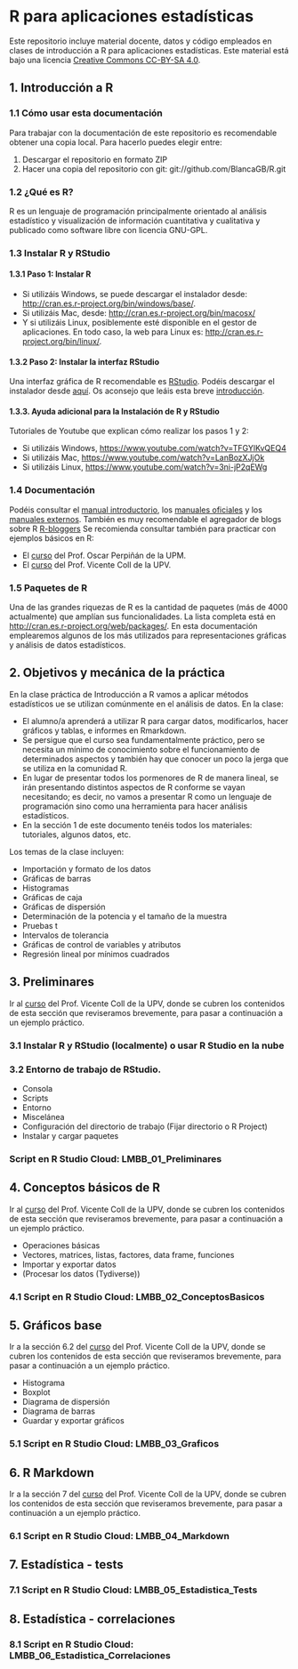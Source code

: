 # R para aplicaciones estadísticas 

Este repositorio incluye material docente, datos y código empleados en clases de introducción a R para aplicaciones estadísticas. Este material está bajo una licencia [Creative Commons CC-BY-SA 4.0](https://creativecommons.org/licenses/by-sa/4.0/ "Creative Commons CC-BY-SA 4.0 title").

## 1. Introducción a R 
### 1.1 Cómo usar esta documentación

Para trabajar con la documentación de este repositorio es recomendable obtener una copia local. Para hacerlo puedes elegir entre: 

1. Descargar el repositorio en formato ZIP
2. Hacer una copia del repositorio con git: git://github.com/BlancaGB/R.git

### 1.2 ¿Qué es R? 

R es un lenguaje de programación principalmente orientado al análisis estadístico y visualización de información cuantitativa y cualitativa y publicado como software libre con licencia GNU-GPL.

### 1.3 Instalar R y RStudio

#### 1.3.1 Paso 1: Instalar R 
* Si utilizáis Windows, se puede descargar el instalador desde: http://cran.es.r-project.org/bin/windows/base/.
* Si utilizáis Mac, desde: http://cran.es.r-project.org/bin/macosx/
* Y si utilizáis Linux, posiblemente esté disponible en el gestor de aplicaciones. En todo caso, la web para Linux es: http://cran.es.r-project.org/bin/linux/.

#### 1.3.2 Paso 2: Instalar la interfaz RStudio 

Una interfaz gráfica de R recomendable es [RStudio](https://www.rstudio.com/products/rstudio/ "RStudio title"). Podéis descargar el instalador desde [aquí](https://www.rstudio.com/products/rstudio/download/ "aquí"). Os aconsejo que leáis esta breve [introducción](https://support.rstudio.com/hc/en-us/articles/200484448-Editing-and-Executing-Code "introducción title").

#### 1.3.3. Ayuda adicional para la Instalación de R y RStudio 

Tutoriales de Youtube que explican cómo realizar los pasos 1 y 2: 

* Si utilizáis Windows,  https://www.youtube.com/watch?v=TFGYlKvQEQ4 
* Si utilizáis Mac,  https://www.youtube.com/watch?v=LanBozXJjOk 
* Si utilizáis Linux,  https://www.youtube.com/watch?v=3ni-jP2qEWg 

###  1.4 Documentación

Podéis consultar el [manual introductorio](https://cran.r-project.org/doc/manuals/R-intro.html "manual introductorio title"), los [manuales oficiales](https://cran.r-project.org/manuals.html "manuales oficiales title") y los [manuales externos](https://cran.r-project.org/other-docs.html "manuales externos title"). También es muy recomendable el agregador de blogs sobre R [R-bloggers](https://www.r-bloggers.com/ "R-bloggers") Se recomienda consultar también para practicar con ejemplos básicos en R:
* El [curso](https://github.com/oscarperpinan/R "curso title") del Prof. Oscar Perpiñán de la UPM. 
* El [curso](https://www.uv.es/vcoll/preliminares.html#primeras-ideas "curso title") del Prof. Vicente Coll de la UPV. 

### 1.5 Paquetes de R 

Una de las grandes riquezas de R es la cantidad de paquetes (más de 4000 actualmente) que amplían sus funcionalidades. La lista completa está en http://cran.es.r-project.org/web/packages/. En esta documentación emplearemos algunos de los más utilizados para representaciones gráficas y análisis de datos estadísticos. 

## 2. Objetivos y mecánica de la práctica

En la clase práctica de Introducción a R vamos a aplicar métodos estadísticos ue se utilizan comúnmente en el análisis de datos. En la clase: 

* El alumno/a aprenderá a utilizar R para cargar datos, modificarlos, hacer gráficos y tablas, e informes en Rmarkdown.
* Se persigue que el curso sea fundamentalmente práctico, pero se necesita un mínimo de conocimiento sobre el funcionamiento de determinados aspectos y también hay que conocer un poco la jerga que se utiliza en la comunidad R.
* En lugar de presentar todos los pormenores de R de manera lineal, se irán presentando distintos aspectos de R conforme se vayan necesitando; es decir, no vamos a presentar R como un lenguaje de programación sino como una herramienta para hacer análisis estadísticos.
* En la sección 1 de este documento tenéis todos los materiales: tutoriales, algunos datos, etc. 

Los temas de la clase incluyen:

* Importación y formato de los datos
* Gráficas de barras
* Histogramas
* Gráficas de caja
* Gráficas de dispersión
* Determinación de la potencia y el tamaño de la muestra
* Pruebas t
* Intervalos de tolerancia
* Gráficas de control de variables y atributos
* Regresión lineal por mínimos cuadrados 

## 3. Preliminares 

Ir al [curso](https://www.uv.es/vcoll/preliminares.html#primeras-ideas "curso title") del Prof. Vicente Coll de la UPV, donde se cubren los contenidos de esta sección que reviseramos brevemente, para pasar a continuación a un ejemplo práctico. 

### 3.1 Instalar R y RStudio (localmente) o usar R Studio en la nube 

### 3.2 Entorno de trabajo de RStudio.

* Consola
* Scripts
* Entorno
* Miscelánea
* Configuración del directorio de trabajo (Fijar directorio o R Project)
* Instalar y cargar paquetes 

### Script en R Studio Cloud: LMBB_01_Preliminares

## 4. Conceptos básicos de R 

Ir al [curso](https://www.uv.es/vcoll/preliminares.html#primeras-ideas "curso title") del Prof. Vicente Coll de la UPV, donde se cubren los contenidos de esta sección que reviseramos brevemente, para pasar a continuación a un ejemplo práctico. 

* Operaciones básicas 
* Vectores, matrices, listas, factores, data frame, funciones 
* Importar y exportar datos 
* (Procesar los datos (Tydiverse))

### 4.1 Script en R Studio Cloud: LMBB_02_ConceptosBasicos

## 5. Gráficos base 

Ir a la sección 6.2 del [curso](https://www.uv.es/vcoll/preliminares.html#primeras-ideas "curso title") del Prof. Vicente Coll de la UPV, donde se cubren los contenidos de esta sección que reviseramos brevemente, para pasar a continuación a un ejemplo práctico. 

* Histograma
* Boxplot 
* Diagrama de dispersión
* Diagrama de barras 
* Guardar y exportar gráficos 

### 5.1 Script en R Studio Cloud: LMBB_03_Graficos

## 6. R Markdown 

Ir a la sección 7 del [curso](https://www.uv.es/vcoll/preliminares.html#primeras-ideas "curso title") del Prof. Vicente Coll de la UPV, donde se cubren los contenidos de esta sección que reviseramos brevemente, para pasar a continuación a un ejemplo práctico. 

### 6.1 Script en R Studio Cloud: LMBB_04_Markdown

## 7. Estadística - tests 

### 7.1 Script en R Studio Cloud: LMBB_05_Estadistica_Tests

## 8. Estadística - correlaciones 

### 8.1 Script en R Studio Cloud: LMBB_06_Estadistica_Correlaciones 



